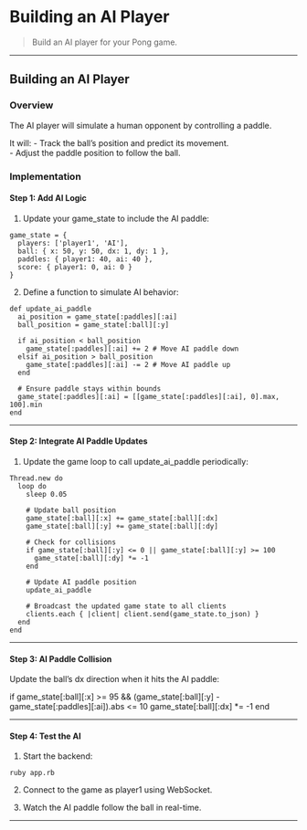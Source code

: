 
# Building an AI Player

> Build an AI player for your Pong game.  

---

## Building an AI Player

### Overview  

The AI player will simulate a human opponent by controlling a paddle.  

It will:
	- Track the ball’s position and predict its movement.  
	- Adjust the paddle position to follow the ball.

### Implementation

#### Step 1: Add AI Logic

1. Update your game_state to include the AI paddle:

```
game_state = {
  players: ['player1', 'AI'],
  ball: { x: 50, y: 50, dx: 1, dy: 1 },
  paddles: { player1: 40, ai: 40 },
  score: { player1: 0, ai: 0 }
}
```

2. Define a function to simulate AI behavior:

```
def update_ai_paddle
  ai_position = game_state[:paddles][:ai]
  ball_position = game_state[:ball][:y]

  if ai_position < ball_position
    game_state[:paddles][:ai] += 2 # Move AI paddle down
  elsif ai_position > ball_position
    game_state[:paddles][:ai] -= 2 # Move AI paddle up
  end

  # Ensure paddle stays within bounds
  game_state[:paddles][:ai] = [[game_state[:paddles][:ai], 0].max, 100].min
end
```

---

#### Step 2: Integrate AI Paddle Updates

1. Update the game loop to call update_ai_paddle periodically:

```
Thread.new do
  loop do
    sleep 0.05

    # Update ball position
    game_state[:ball][:x] += game_state[:ball][:dx]
    game_state[:ball][:y] += game_state[:ball][:dy]

    # Check for collisions
    if game_state[:ball][:y] <= 0 || game_state[:ball][:y] >= 100
      game_state[:ball][:dy] *= -1
    end

    # Update AI paddle position
    update_ai_paddle

    # Broadcast the updated game state to all clients
    clients.each { |client| client.send(game_state.to_json) }
  end
end
```

---

#### Step 3: AI Paddle Collision

Update the ball’s dx direction when it hits the AI paddle:

if game_state[:ball][:x] >= 95 && 
   (game_state[:ball][:y] - game_state[:paddles][:ai]).abs <= 10
  game_state[:ball][:dx] *= -1
end


---

#### Step 4: Test the AI

1. Start the backend:

```
ruby app.rb
```

2. Connect to the game as player1 using WebSocket.


3. Watch the AI paddle follow the ball in real-time.


---
